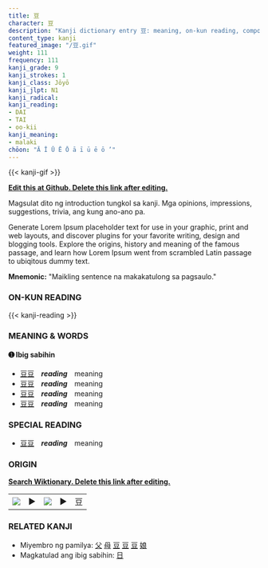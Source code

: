 ```yaml
---
title: 豆
character: 豆
description: "Kanji dictionary entry 豆: meaning, on-kun reading, compounds, origin, related kanji"
content_type: kanji
featured_image: "/豆.gif"
weight: 111
frequency: 111
kanji_grade: 9
kanji_strokes: 1
kanji_class: Jōyō
kanji_jlpt: N1
kanji_radical: 
kanji_reading: 
- DAI
- TAI
- oo-kii
kanji_meaning:
- malaki
chōon: "Ā Ī Ū Ē Ō ā ī ū ē ō ’"
---
```

[//]: # (Don't edit the line below. Kanji animated GIF code is automatically generated.)
{{< kanji-gif >}}

[//]: # (Edit below this line.)

**[Edit this at Github. Delete this link after editing.](https://github.com/tim0g/tim/tree/main/content/kanji/豆/index.md)**

Magsulat dito ng introduction tungkol sa kanji. Mga opinions, impressions, suggestions, trivia, ang kung ano-ano pa.

Generate Lorem Ipsum placeholder text for use in your graphic, print and web layouts, and discover plugins for your favorite writing, design and blogging tools. Explore the origins, history and meaning of the famous passage, and learn how Lorem Ipsum went from scrambled Latin passage to ubiqitous dummy text.
 
**Mnemonic:** "Maikling sentence na makakatulong sa pagsaulo."

### ON-KUN READING

[//]: # (Don't edit the line below. ON-KUN READING code is automatically generated.)
{{< kanji-reading >}}

### MEANING & WORDS

#### ➊ **Ibig sabihin**
  - [豆](../豆)[豆](../豆)　***reading***　meaning
  - [豆](../豆)[豆](../豆)　***reading***　meaning
  - [豆](../豆)[豆](../豆)　***reading***　meaning
  - [豆](../豆)[豆](../豆)　***reading***　meaning

### SPECIAL READING
  - [豆](../豆)[豆](../豆)　***reading***　meaning

### ORIGIN

**[Search Wiktionary. Delete this link after editing.](https://wiktionary.org/wiki/豆)**
<table class="kanji-table"><tr><td>
<img src="60px-豆-bronze.svg.png">
</td><td>▶</td><td>
<img src="60px-豆-oracle.svg.png">
</td><td>▶</td>
<td class="kanji-origin">豆</td>
</tr></table>

### RELATED KANJI
- Miyembro ng pamilya: [父](../父) [母](../母) [豆](../豆) [豆](../豆) [豆](../豆) [娘](../娘)
- Magkatulad ang ibig sabihin: [日](../日)
